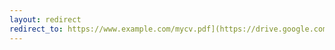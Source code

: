 ```yaml
---
layout: redirect
redirect_to: https://www.example.com/mycv.pdf](https://drive.google.com/file/d/1g8VCMn9dCNVoQFmzm1kbgb5FGfoli3cs/view?usp=drive_link
---
```


